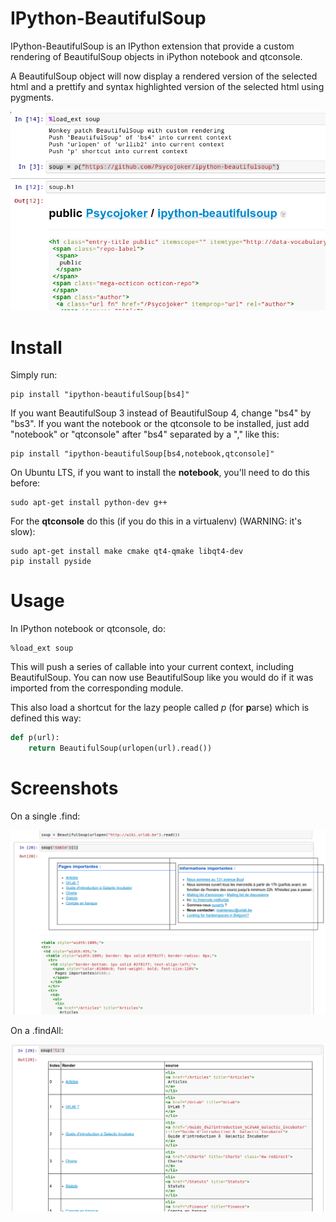 IPython-BeautifulSoup
=====================

IPython-BeautifulSoup is an IPython extension that provide a custom rendering of
BeautifulSoup objects in iPython notebook and qtconsole.

A BeautifulSoup object will now display a rendered version of the selected html
and a prettify and syntax highlighted version of the selected html using
pygments.

![teaser](teaser.png)

Install
=======

Simply run:

    pip install "ipython-beautifulSoup[bs4]"

If you want BeautifulSoup 3 instead of BeautifulSoup 4, change "bs4" by "bs3". If you want the notebook or the qtconsole to be installed, just add "notebook" or "qtconsole" after "bs4" separated by a "," like this:

    pip install "ipython-beautifulSoup[bs4,notebook,qtconsole]"

On Ubuntu LTS, if you want to install the **notebook**, you'll need to do this before:

    sudo apt-get install python-dev g++

For the **qtconsole** do this (if you do this in a virtualenv) (WARNING: it's slow):

    sudo apt-get install make cmake qt4-qmake libqt4-dev
    pip install pyside

Usage
=====

In IPython notebook or qtconsole, do:

    %load_ext soup

This will push a series of callable into your current context, including
BeautifulSoup. You can now use BeautifulSoup like you would do if it was
imported from the corresponding module.

This also load a shortcut for the lazy people called *p* (for **p**arse) which
is defined this way:

```python
def p(url):
    return BeautifulSoup(urlopen(url).read())
```

Screenshots
===========

On a single .find:

![1](1.png)

On a .findAll:

![2](2.png)
